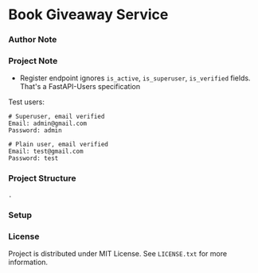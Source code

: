 # Book Giveaway Service

### Author Note

### Project Note
 - Register endpoint ignores `is_active`, `is_superuser`, `is_verified` fields. That's a FastAPI-Users specification
 
Test users:

```
# Superuser, email verified
Email: admin@gmail.com
Password: admin

# Plain user, email verified
Email: test@gmail.com
Password: test
```

### Project Structure
```
.
```

### Setup

### License
Project is distributed under MIT License. See `LICENSE.txt` for more information.

